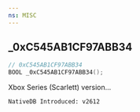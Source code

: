 ```yaml
---
ns: MISC 
---
```


## _0xC545AB1CF97ABB34

```c
// 0xC545AB1CF97ABB34 
BOOL _0xC545AB1CF97ABB34();
```

Xbox Series (Scarlett) version...


```
NativeDB Introduced: v2612
```

